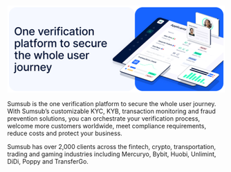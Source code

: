 ![](sumsub_banner.jpg)

Sumsub is the one verification platform to secure the whole user journey. With Sumsub’s customizable KYC, KYB, transaction monitoring and fraud prevention solutions, you can orchestrate your verification process, welcome more customers worldwide, meet compliance requirements, reduce costs and protect your business.

Sumsub has over 2,000 clients across the fintech, crypto, transportation, trading and gaming industries including Mercuryo, Bybit, Huobi, Unlimint, DiDi, Poppy and TransferGo. 
